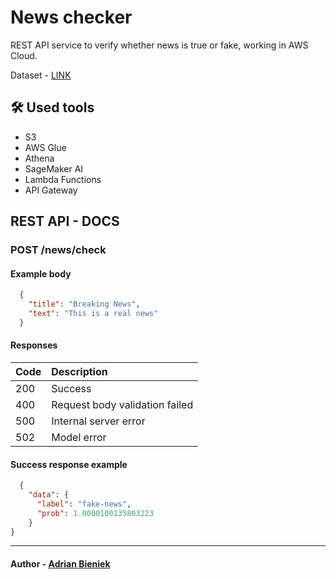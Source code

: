 # News checker
REST API service to verify whether news is true or fake, working in AWS Cloud.

Dataset - <a href="https://www.kaggle.com/datasets/emineyetm/fake-news-detection-datasets" rel="noopener noreferer" target="_blank">LINK</a>

## 🛠️ Used tools
<ul>
  <li>S3</li>
  <li>AWS Glue</li>
  <li>Athena</li>
  <li>SageMaker AI</li>
  <li>Lambda Functions</li>
  <li>API Gateway</li>
</ul>

## REST API - DOCS

### POST /news/check


#### Example body
```JSON
  {
    "title": "Breaking News",
    "text": "This is a real news"
  }
```

#### Responses
| Code | Description                       |
| :-------- | :-------------------------------- |
| 200      | Success |
| 400      | Request body validation failed |
| 500      | Internal server error |
| 502      | Model error |

#### Success response example
```JSON
  {
    "data": {
      "label": "fake-news",
      "prob": 1.0000100135803223
    }
}
```

<hr>

#### Author - [Adrian Bieniek](https://github.com/abieniek03)

